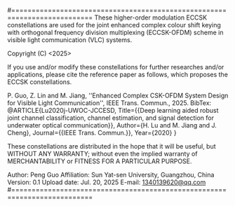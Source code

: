 #==========================================================================
These higher-order modulation ECCSK constellations are used for the joint enhanced
complex colour shift keying with orthogonal frequency division multiplexing (ECCSK-OFDM) 
scheme in visible light communication (VLC) systems.

Copyright (C) <2025>  <Peng Guo>

If you use and/or modify these constellations for further researches and/or
applications, please cite the reference paper as follows, which proposes
the ECCSK constellations.

P. Guo, Z. Lin and M. Jiang, ''Enhanced Complex CSK-OFDM System Design for
Visible Light Communication'', IEEE Trans. Commun., 2025.
BibTex: @ARTICLE{Lu2020j-UWOC-JCCESD,
Title={{Deep learning aided robust joint channel classification, channel estimation, and signal detection for underwater optical communication}},
Author={H. Lu and M. Jiang and J. Cheng},
Journal={{IEEE Trans. Commun.}},
Year={2020}
}

These constellations are distributed in the hope that it will be useful,
but WITHOUT ANY WARRANTY; without even the implied warranty of
MERCHANTABILITY or FITNESS FOR A PARTICULAR PURPOSE.

Author: Peng Guo
Affiliation: Sun Yat-sen University, Guangzhou, China
Version: 0.1
Upload date: Jul. 20, 2025
E-mail: 1340139620@qq.com
#==========================================================================
